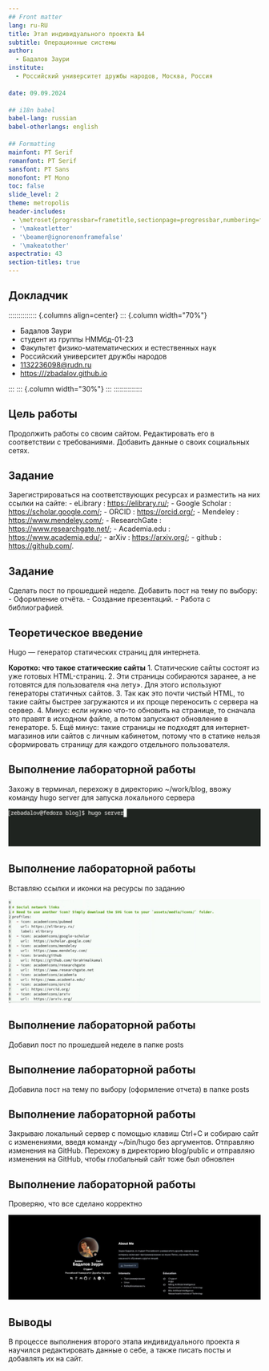```yaml
---
## Front matter
lang: ru-RU
title: Этап индивидуального проекта №4
subtitle: Операционные системы
author:
  - Бадалов Заури
institute:
  - Российский университет дружбы народов, Москва, Россия

date: 09.09.2024

## i18n babel
babel-lang: russian
babel-otherlangs: english

## Formatting
mainfont: PT Serif
romanfont: PT Serif
sansfont: PT Sans
monofont: PT Mono
toc: false
slide_level: 2
theme: metropolis
header-includes: 
 - \metroset{progressbar=frametitle,sectionpage=progressbar,numbering=fraction}
 - '\makeatletter'
 - '\beamer@ignorenonframefalse'
 - '\makeatother'
aspectratio: 43
section-titles: true
---
```


## Докладчик

:::::::::::::: {.columns align=center}
::: {.column width="70%"}

   * Бадалов Заури
  * студент из группы НMMбд-01-23
  * Факультет физико-математических и естественных наук
  * Российский университет дружбы народов
  * [1132236098@rudn.ru](mailto:1132236098@rudn.ru)
  * <https:///zbadalov.github.io>


:::
::: {.column width="30%"}
:::
::::::::::::::


## Цель работы

Продолжить работы со своим сайтом. Редактировать его в соответствии с требованиями. Добавить данные о своих социальных сетях.

## Задание

Зарегистрироваться на соответствующих ресурсах и разместить на них ссылки на сайте:
        - eLibrary : https://elibrary.ru/;
        - Google Scholar : https://scholar.google.com/;
        - ORCID : https://orcid.org/;
        - Mendeley : https://www.mendeley.com/;
        - ResearchGate : https://www.researchgate.net/;
        - Academia.edu : https://www.academia.edu/;
        - arXiv : https://arxiv.org/;
        - github : https://github.com/.

## Задание

Сделать пост по прошедшей неделе.
Добавить пост на тему по выбору:
        - Оформление отчёта.
        - Создание презентаций.
        - Работа с библиографией.

## Теоретическое введение

Hugo — генератор статических страниц для интернета.

**Коротко: что такое статические сайты**
    1. Статические сайты состоят из уже готовых HTML-страниц.
    2. Эти страницы собираются заранее, а не готовятся для пользователя «на лету». Для этого используют генераторы статичных сайтов.
    3. Так как это почти чистый HTML, то такие сайты быстрее загружаются и их проще переносить с сервера на сервер.
    4. Минус: если нужно что-то обновить на странице, то сначала это правят в исходном файле, а потом запускают обновление в генераторе.
    5. Ещё минус: такие страницы не подходят для интернет-магазинов или сайтов с личным кабинетом, потому что в статике нельзя сформировать страницу для каждого отдельного пользователя.

## Выполнение лабораторной работы

Захожу в терминал, перехожу в директорию ~/work/blog, ввожу команду hugo server для запуска локального сервера

![Запуск локального сервера](image/stage41.png)

## Выполнение лабораторной работы

Вставляю ссылки и иконки на ресурсы по заданию

![Добавление ссылок](image/stage42.png)

## Выполнение лабораторной работы

Добавил пост по прошедшей неделе в папке posts

## Выполнение лабораторной работы

Добавила пост на тему по выбору (оформление отчета) в папке posts

## Выполнение лабораторной работы

Закрываю локальный сервер с помощью клавиш Ctrl+C и собираю сайт с изменениями, введя команду ~/bin/hugo без аргументов. Отправляю изменения на GitHub. Перехожу в директорию blog/public и отправляю изменения на GitHub, чтобы глобальный сайт тоже был обновлен

## Выполнение лабораторной работы

Проверяю, что все сделано корректно

![Результат выполнения работы](image/stage43.png)

## Выводы

В процессе выполнения второго этапа индивидуального проекта я научилcя редактировать данные о себе, а также писать посты и добавлять их на сайт.
